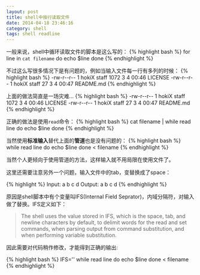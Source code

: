 ```yaml
---
layout: post
title: shell中按行读取文件
date: 2014-04-18 23:46:16
category: shell
tags: shell readline
---
```


一般来说，shell中循环读取文件的脚本是这么写的：
{% highlight bash %}
for line in `cat filename`
do
	echo $line
done
{% endhighlight %}

不过这么写很多情况下是有问题的，例如当输入文件每一行有多列的时候：
{% highlight bash %}
-rw-r--r--   1 hokiX  staff  1072  3  4 00:46 LICENSE
-rw-r--r--   1 hokiX  staff    27  3  4 00:47 README.md
{% endhighlight %}

上面的做法简直是一场灾难... 
{% highlight bash %}
-rw-r--r--
1
hokiX
staff
1072
3
4
00:46
LICENSE
-rw-r--r--
1
hokiX
staff
27
3
4
00:47
README.md
{% endhighlight %}

正确的做法是使用`read`命令：
{% highlight bash %}
cat filename | while read line
do
	echo $line
done
{% endhighlight %}

当然使用**标准输入**替代上面的**管道**也是没有问题的：
{% highlight bash %}
while read line
do
	echo $line
done < filename
{% endhighlight %}

当然个人更倾向于使用管道的方法，这样输入就不用局限在使用文件了。

这里还需要注意另外一个问题，输入文件中的tab，变替换成了space：

{% highlight %}
Input:
a	b
c d
Output:
a b
c d
{% endhighlight %}

原因是shell脚本中有个变量叫IFS(Internal Field Seprator)，内域分隔符，对输入做了替换。IFS定义如下：
> The shell uses the value stored in IFS, which is the space, tab, and newline characters by default, to delimit words for the read and set commands, when parsing output from command substitution, and when performing variable substitution.

因此需要对代码稍作修改，才能得到正确的输出:

{% highlight bash %}
IFS=''
while read line
do
	echo $line
done < filename
{% endhighlight %}





